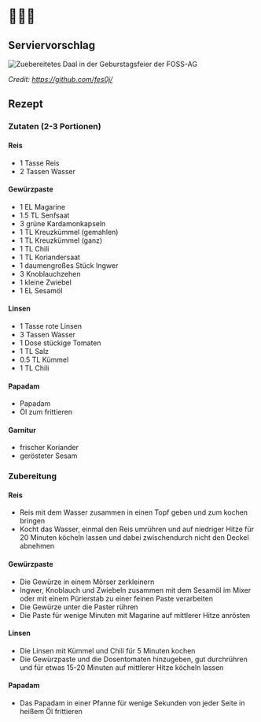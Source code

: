 # 🍛🍛🍛 

## Serviervorschlag
![Zuebereitetes Daal in der Geburstagsfeier der FOSS-AG](https://fsinfo.cs.tu-dortmund.de/_media/ags/foss-ag/geburstagsessen.jpg)

_Credit: https://github.com/fes0j/_

## Rezept
### Zutaten (2-3 Portionen)
#### Reis
- 1 Tasse Reis
- 2 Tassen Wasser

#### Gewürzpaste
- 1 EL Magarine
- 1.5 TL Senfsaat
- 3 grüne Kardamonkapseln
- 1 TL Kreuzkümmel (gemahlen)
- 1 TL Kreuzkümmel (ganz)
- 1 TL Chili
- 1 TL Koriandersaat
- 1 daumengroßes Stück Ingwer
- 3 Knoblauchzehen
- 1 kleine Zwiebel
- 1 EL Sesamöl

#### Linsen
- 1 Tasse rote Linsen
- 3 Tassen Wasser
- 1 Dose stückige Tomaten
- 1 TL Salz
- 0.5 TL Kümmel
- 1 TL Chili

#### Papadam
- Papadam
- Öl zum frittieren

#### Garnitur
- frischer Koriander
- gerösteter Sesam

### Zubereitung
#### Reis
- Reis mit dem Wasser zusammen in einen Topf geben und zum kochen bringen
- Kocht das Wasser, einmal den Reis umrühren und auf niedriger Hitze für 20 Minuten köcheln lassen und dabei zwischendurch nicht den Deckel abnehmen

#### Gewürzpaste
- Die Gewürze in einem Mörser zerkleinern
- Ingwer, Knoblauch und Zwiebeln zusammen mit dem Sesamöl im Mixer oder mit einem Pürierstab zu einer feinen Paste verarbeiten
- Die Gewürze unter die Paster rühren
- Die Paste für wenige Minuten mit Magarine auf mittlerer Hitze anrösten

#### Linsen
- Die Linsen mit Kümmel und Chili für 5 Minuten kochen
- Die Gewürzpaste und die Dosentomaten hinzugeben, gut durchrühren und für etwas 15-20 Minuten auf mittlerer Hitze köcheln lassen

#### Papadam
- Das Papadam in einer Pfanne für wenige Sekunden von jeder Seite in heißem Öl frittieren
